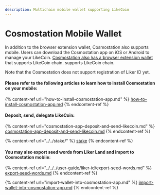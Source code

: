 ```yaml
---
description: Multichain mobile wallet supporting LikeCoin
---
```


# Cosmostation Mobile Wallet

In addition to the browser extension wallet, Cosmostation also supports mobile. Users can download the Cosmostation app on iOS or Android to manage your LikeCoin. [Cosmostation also has a browser extension wallet](../cosmostation/) that supports LikeCoin chain. supports LikeCoin chain.

Note that the Cosmostation does not support registration of Liker ID yet.

#### Please refer to the following articles to learn how to install Cosmostation on your mobile:

{% content-ref url="how-to-install-cosmostation-app.md" %}
[how-to-install-cosmostation-app.md](how-to-install-cosmostation-app.md)
{% endcontent-ref %}

#### Deposit, send, delegate LikeCoin:

{% content-ref url="cosmostation-app-deposit-and-send-likecoin.md" %}
[cosmostation-app-deposit-and-send-likecoin.md](cosmostation-app-deposit-and-send-likecoin.md)
{% endcontent-ref %}

{% content-ref url="../../stake/" %}
[stake](../../stake/)
{% endcontent-ref %}

#### You may also export seed words from Liker Land and import to Cosmostation mobiie:

{% content-ref url="../../../user-guide/liker-id/export-seed-words.md" %}
[export-seed-words.md](../../../user-guide/liker-id/export-seed-words.md)
{% endcontent-ref %}

{% content-ref url="import-wallet-into-cosmostation-app.md" %}
[import-wallet-into-cosmostation-app.md](import-wallet-into-cosmostation-app.md)
{% endcontent-ref %}
